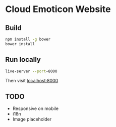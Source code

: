 # Cloud Emoticon Website

## Build

```bash
npm install -g bower
bower install
```

## Run locally

```bash
live-server --port=8000
```

Then visit [localhost:8000](http://localhost:8000)

## TODO
* Responsive on mobile
* i18n
* Image placeholder
